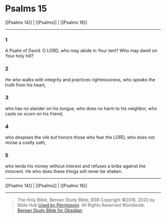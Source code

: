 # Psalms 15

[[Psalms 14]] | [[Psalms]] | [[Psalms 16]]

---

### 1
A Psalm of David. O LORD, who may abide in Your tent? Who may dwell on Your holy hill?

### 2
He who walks with integrity and practices righteousness, who speaks the truth from his heart,

### 3
who has no slander on his tongue, who does no harm to his neighbor, who casts no scorn on his friend,

### 4
who despises the vile but honors those who fear the LORD, who does not revise a costly oath,

### 5
who lends his money without interest and refuses a bribe against the innocent. He who does these things will never be shaken.

---

[[Psalms 14]] | [[Psalms]] | [[Psalms 16]]

---

> The Holy Bible, Berean Study Bible, BSB
> Copyright &copy;2016, 2020 by Bible Hub
> [Used by Permission](https://berean.bible/terms.htm). All Rights Reserved Worldwide.
> [Berean Study Bible for Obsidian](https://github.com/gapmiss/berean-study-bible-for-obsidian)</small>

